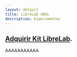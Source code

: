 ```yaml
---
layout: default
title: LibreLab UNSL
description: Experimentos
---
```


## [Adquirir Kit LibreLab](Adquirir).

AAAAAAAAAAA
